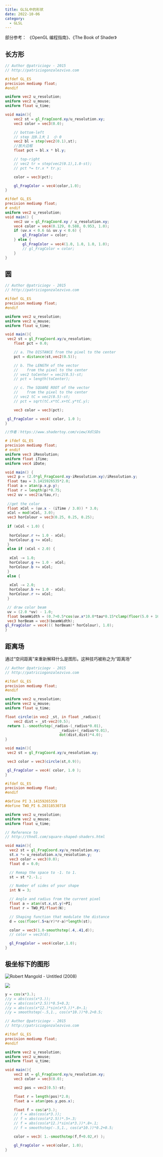 ```yaml
---
title: GLSL中的形状
date: 2022-10-06
category:
  - GLSL
---
```


 部分参考： 《OpenGL 编程指南》、《The Book of Shader》

## 长方形

```glsl
// Author @patriciogv - 2015
// http://patriciogonzalezvivo.com

#ifdef GL_ES
precision mediump float;
#endif

uniform vec2 u_resolution;
uniform vec2 u_mouse;
uniform float u_time;

void main(){
    vec2 st = gl_FragCoord.xy/u_resolution.xy;
    vec3 color = vec3(0.0);

    // bottom-left
    // step 比0.1大 1  小 0
    vec2 bl = step(vec2(0.1),st);
    //放大边框
    float pct = bl.x * bl.y;

    // top-right
    // vec2 tr = step(vec2(0.1),1.0-st);
    // pct *= tr.x * tr.y;

    color = vec3(pct);

    gl_FragColor = vec4(color,1.0);
}


```

<div ref="rectangularRef"></div>

```glsl
#ifdef GL_ES
precision mediump float;
# endif
uniform vec2 u_resolution;  
void main() {
    vec2 uv = gl_FragCoord.xy / u_resolution.xy;
    vec4 color = vec4(0.129, 0.588, 0.953, 1.0);
    if (uv.x < 0.6 && uv.y < 0.6) {
        gl_FragColor = color;
    } else {
        gl_FragColor = vec4(1.0, 1.0, 1.0, 1.0);
        // gl_FragColor = color;
    }
}
```

<div ref="rectangularRef2"></div>

## 圆

```glsl
// Author @patriciogv - 2015
// http://patriciogonzalezvivo.com

#ifdef GL_ES
precision mediump float;
#endif

uniform vec2 u_resolution;
uniform vec2 u_mouse;
uniform float u_time;

void main(){
 vec2 st = gl_FragCoord.xy/u_resolution;
    float pct = 0.0;

    // a. The DISTANCE from the pixel to the center
    pct = distance(st,vec2(0.5));

    // b. The LENGTH of the vector
    //    from the pixel to the center
    // vec2 toCenter = vec2(0.5)-st;
    // pct = length(toCenter);

    // c. The SQUARE ROOT of the vector
    //    from the pixel to the center
    // vec2 tC = vec2(0.5)-st;
    // pct = sqrt(tC.x*tC.x+tC.y*tC.y);

    vec3 color = vec3(pct);

 gl_FragColor = vec4( color, 1.0 );
}
```

<div ref="circleRef"></div>

```glsl
//作者：https://www.shadertoy.com/view/XdlSDs

# ifdef GL_ES
precision mediump float;
# endif
uniform vec3 iResolution;
uniform float iTime;
uniform vec4 iDate;

void main() {
 vec2 p = (2.0*gl_FragCoord.xy-iResolution.xy)/iResolution.y;
 float tau = 3.1415926535*2.0;
 float a = atan(p.x,p.y);
 float r = length(p)*0.75;
 vec2 uv = vec2(a/tau,r);
 
 //get the color
 float xCol = (uv.x - (iTime / 3.0)) * 3.0;
 xCol = mod(xCol, 3.0);
 vec3 horColour = vec3(0.25, 0.25, 0.25);
 
 if (xCol < 1.0) {
  
  horColour.r += 1.0 - xCol;
  horColour.g += xCol;
 }
 else if (xCol < 2.0) {
  
  xCol -= 1.0;
  horColour.g += 1.0 - xCol;
  horColour.b += xCol;
 }
 else {
  
  xCol -= 2.0;
  horColour.b += 1.0 - xCol;
  horColour.r += xCol;
 }

 // draw color beam
 uv = (2.0 *uv) - 1.0;
 float beamWidth = (0.7+0.5*cos(uv.x*10.0*tau*0.15*clamp(floor(5.0 + 10.0*cos(iTime)), 0.0, 10.0)))* abs(1.0 / (30.0 *uv.y));
 vec3 horBeam = vec3(beamWidth);
gl_FragColor = vec4((( horBeam)* horColour), 1.0);
}

```

<div ref="circleRef2"></div>

## 距离场

通过“空间距离”来重新解释什么是图形。这种技巧被称之为“距离场”

```glsl
// Author @patriciogv - 2015
// http://patriciogonzalezvivo.com

#ifdef GL_ES
precision mediump float;
#endif

uniform vec2 u_resolution;
uniform vec2 u_mouse;
uniform float u_time;

float circle(in vec2 _st, in float _radius){
    vec2 dist = _st-vec2(0.5);
 return 1.-smoothstep(_radius-(_radius*0.01),
                         _radius+(_radius*0.01),
                         dot(dist,dist)*4.0);
}

void main(){
 vec2 st = gl_FragCoord.xy/u_resolution.xy;

 vec3 color = vec3(circle(st,0.9));

 gl_FragColor = vec4( color, 1.0 );
}

```

<div ref="whiteCircleRef"></div>

```glsl
#ifdef GL_ES
precision mediump float;
#endif

#define PI 3.14159265359
#define TWO_PI 6.28318530718

uniform vec2 u_resolution;
uniform vec2 u_mouse;
uniform float u_time;

// Reference to
// http://thndl.com/square-shaped-shaders.html

void main(){
  vec2 st = gl_FragCoord.xy/u_resolution.xy;
  st.x *= u_resolution.x/u_resolution.y;
  vec3 color = vec3(0.0);
  float d = 0.0;

  // Remap the space to -1. to 1.
  st = st *2.-1.;

  // Number of sides of your shape
  int N = 3;

  // Angle and radius from the current pixel
  float a = atan(st.x,st.y)+PI;
  float r = TWO_PI/float(N);

  // Shaping function that modulate the distance
  d = cos(floor(.5+a/r)*r-a)*length(st);

  color = vec3(1.0-smoothstep(.4,.41,d));
  // color = vec3(d);

  gl_FragColor = vec4(color,1.0);
}

```

<div ref="whiteTriangleRef"></div>

## 极坐标下的图形

![Robert Mangold - Untitled (2008)](./images/894001203041232323.png)

![](./images/453001303041232323.png)

```glsl
y = cos(x*3.);
//y = abs(cos(x*3.));
//y = abs(cos(x*2.5))*0.5+0.3;
//y = abs(cos(x*12.)*sin(x*3.))*.8+.1;
//y = smoothstep(-.5,1., cos(x*10.))*0.2+0.5;
```

```glsl
// Author @patriciogv - 2015
// http://patriciogonzalezvivo.com

#ifdef GL_ES
precision mediump float;
#endif

uniform vec2 u_resolution;
uniform vec2 u_mouse;
uniform float u_time;

void main(){
    vec2 st = gl_FragCoord.xy/u_resolution.xy;
    vec3 color = vec3(0.0);

    vec2 pos = vec2(0.5)-st;

    float r = length(pos)*2.0;
    float a = atan(pos.y,pos.x);

    float f = cos(a*3.);
    // f = abs(cos(a*3.));
    // f = abs(cos(a*2.5))*.5+.3;
    // f = abs(cos(a*12.)*sin(a*3.))*.8+.1;
    // f = smoothstep(-.5,1., cos(a*10.))*0.2+0.5;

    color = vec3( 1.-smoothstep(f,f+0.02,r) );

    gl_FragColor = vec4(color, 1.0);
}


```
<div ref="cloverRef"></div>

<script  setup>
import {ref,onMounted} from 'vue'
import * as THREE from 'three'
import {
    OrbitControls
} from 'three/examples/jsm/controls/OrbitControls'

const initScene = (shader)=>{
    // 1.创建场景
    const scene = new THREE.Scene()
    const clock = new THREE.Clock();
    const uniforms = {
        u_time: { type: "f", value: 1.0 },
        u_resolution: { type: "v2", value: new THREE.Vector2(shader.shaderDom.value.offsetWidth, shader.shaderDom.value.offsetWidth/2)}
    }
    // 2.创建相机
    const camera = new THREE.PerspectiveCamera(75,
    2 , 0.1, 1000);

    // 设置相机位置
    camera.position.set(0, 0, 20)
    scene.add(camera)

    // 着色器配置
    const shaderMaterial = new THREE.ShaderMaterial({
        uniforms:uniforms,
        fragmentShader: shader.fragmentShader,
        side: THREE.DoubleSide
    })
    // 创建平面
    const floor = new THREE.Mesh(new THREE.PlaneGeometry(100, 100), shaderMaterial)
    floor.position.set(0,0,0)
    scene.add(floor)
    // 初始化渲染器
    const renderer = new THREE.WebGLRenderer()
    if(!__VUEPRESS_SSR__) {
        renderer.setPixelRatio( window.devicePixelRatio );
    }
    // 设置渲染器大小

    renderer.setSize(shader.shaderDom.value.offsetWidth, shader.shaderDom.value.offsetWidth/2)
    renderer.shadowMap.enabled = true
    shader.shaderDom.value.appendChild(renderer.domElement)
    renderer.render(scene,camera)
        // 创建轨道控制器
    const controls = new OrbitControls(camera, renderer.domElement)
    // 设置控制器阻尼
    controls.enableDamping = true
    uniforms.u_resolution.value
    // uniforms.u_resolution.value.x = renderer.domElement.width
    // uniforms.u_resolution.value.y = renderer.domElement.height
    function render() {
        uniforms.u_time.value += clock.getDelta();
        controls.update()
        renderer.render(scene, camera)
        requestAnimationFrame(render)
    }

    render()

}
const initShaderToy = (shader) => {
        // 1.创建场景
    const scene = new THREE.Scene()
    const clock = new THREE.Clock();
    const uniforms = {
        iResolution: { value: new THREE.Vector3() },
        iTime: { value: 0 },
        iTimeDelta: { value: 0 },
        iFrameRate: { value: 60 },
        iFrame: { value: 0 },
        iChannelTime: { value: [0, 0, 0, 0] },
        iChannelResolution: { value: [new THREE.Vector3(), new THREE.Vector3(), new THREE.Vector3(), new THREE.Vector3()] },
        iMouse: { value: new THREE.Vector4() },
        iChannel0: { value: new THREE.Texture() },
        iChannel1: { value: new THREE.Texture() },
        iChannel2: { value: new THREE.Texture() },
        iChannel3: { value: new THREE.Texture() },
        iDate: { value: new THREE.Vector4() }
    }
    // 2.创建相机
    const camera = new THREE.PerspectiveCamera(75,
    2 , 0.1, 1000);

    // 设置相机位置
    camera.position.set(0, 0, 20)
    scene.add(camera)

    // 着色器配置
    const shaderMaterial = new THREE.ShaderMaterial({
        uniforms:uniforms,
            vertexShader:`
        precision lowp float;
        varying vec2 v_uv;
        void main(){
            v_uv = uv;
            gl_Position = projectionMatrix *viewMatrix* modelMatrix * vec4( position, 1.0 );
        }
        `,
        fragmentShader: shader.fragmentShader,
        side: THREE.DoubleSide
    })
    // 创建平面
    const floor = new THREE.Mesh(new THREE.PlaneGeometry(100, 100), shaderMaterial)
    floor.position.set(0,0,0)
    scene.add(floor)
    // 初始化渲染器
    const renderer = new THREE.WebGLRenderer()
    if(!__VUEPRESS_SSR__) {
        renderer.setPixelRatio( window.devicePixelRatio );
    }
    // 设置渲染器大小

    renderer.setSize(shader.shaderDom.value.offsetWidth, shader.shaderDom.value.offsetWidth/2)
    renderer.shadowMap.enabled = true
    shader.shaderDom.value.appendChild(renderer.domElement)
    renderer.render(scene,camera)
        // 创建轨道控制器
    const controls = new OrbitControls(camera, renderer.domElement)
    // 设置控制器阻尼
    controls.enableDamping = true
    const textureLoader = new THREE.TextureLoader();
    shaderMaterial.uniforms.iResolution.value.set(shader.shaderDom.value.offsetWidth, shader.shaderDom.value.offsetWidth/2,1);

    // shaderMaterial.uniforms.iResolution.value.set(renderer.domElement.width, renderer.domElement.height, 1);
    // shaderMaterial.uniforms.iResolution.value.set(window.innerWidth, window.innerHeight, 1);
    shaderMaterial.uniforms.iChannel0.value = textureLoader.load("/assets/textures/ca.jpeg");;
    if(!__VUEPRESS_SSR__) {
        shader.shaderDom.value.addEventListener('mousemove',(event) => {
            // console.log(event.clientX,event.clientY,'event')
            shaderMaterial.uniforms.iMouse.value.set(event.clientX, event.clientY, 0, 0);

        })
    }

    function render() {
        controls.update()
        renderer.render(scene, camera)
        requestAnimationFrame(render)
        const now = new Date();
        const time = now.getTime() * 0.001;
        shaderMaterial.uniforms.iTime.value += clock.getDelta();
        shaderMaterial.uniforms.iDate.value.set(
          now.getFullYear(),
          now.getMonth(),
          now.getDate(),
          time
        );

    }

    render()
}
const rectangularRef = ref()
const rectangularShader = {
     shaderDom:rectangularRef,
     fragmentShader:`
     #ifdef GL_ES
precision mediump float;
# endif

uniform vec2 u_resolution;
uniform vec2 u_mouse;
uniform float u_time;

void main(){
    vec2 st = gl_FragCoord.xy/u_resolution.xy;
    vec3 color = vec3(0.0);

    // bottom-left
    vec2 bl = step(vec2(0.1),st);
    float pct = bl.x * bl.y;

    // top-right
    // vec2 tr = step(vec2(0.1),1.0-st);
    // pct *= tr.x* tr.y;

    color = vec3(pct);

    gl_FragColor = vec4(color,1.0);
}
     `
}

const circleRef = ref()
const circleShader = {
    shaderDom:circleRef,
    fragmentShader:`
# ifdef GL_ES
precision mediump float;
# endif

uniform vec2 u_resolution;
uniform vec2 u_mouse;
uniform float u_time;

void main(){
 vec2 st = gl_FragCoord.xy/u_resolution;
    float pct = 0.0;

    // a. The DISTANCE from the pixel to the center
    pct = distance(st,vec2(0.5));

    // b. The LENGTH of the vector
    //    from the pixel to the center
    // vec2 toCenter = vec2(0.5)-st;
    // pct = length(toCenter);

    // c. The SQUARE ROOT of the vector
    //    from the pixel to the center
    // vec2 tC = vec2(0.5)-st;
    // pct = sqrt(tC.x*tC.x+tC.y*tC.y);

    vec3 color = vec3(pct);

 gl_FragColor = vec4( color, 1.0 );
}
    `
}

const rectangularRef2 = ref()
const rectangularShader2 = {
    shaderDom:rectangularRef2,
    fragmentShader:`
    #ifdef GL_ES
    precision mediump float;
    # endif
    uniform vec2 u_resolution;  
    void main() {
        vec2 uv = gl_FragCoord.xy / u_resolution.xy;
        vec4 color = vec4(0.129, 0.588, 0.953, 1.0);

        if (uv.x < 0.6 && uv.y < 0.6) {
            gl_FragColor = color;
        } else {
            gl_FragColor = vec4(1.0, 1.0, 1.0, 1.0);
            // gl_FragColor = color;
        }
    }

    `
}

const circleRef2 = ref()
const circleShader2 = {
    shaderDom:circleRef2,
    fragmentShader:`
# ifdef GL_ES
precision mediump float;
# endif
uniform vec3 iResolution;
uniform float iTime;
uniform vec4 iDate;

void main() {
 vec2 p = (2.0*gl_FragCoord.xy-iResolution.xy)/iResolution.y;
    float tau = 3.1415926535*2.0;
    float a = atan(p.x,p.y);
    float r = length(p)*0.75;
    vec2 uv = vec2(a/tau,r);

 //get the color
 float xCol = (uv.x - (iTime / 3.0)) * 3.0;
 xCol = mod(xCol, 3.0);
 vec3 horColour = vec3(0.25, 0.25, 0.25);

 if (xCol < 1.0) {
  
  horColour.r += 1.0 - xCol;
  horColour.g += xCol;
 }
 else if (xCol < 2.0) {
  
  xCol -= 1.0;
  horColour.g += 1.0 - xCol;
  horColour.b += xCol;
 }
 else {
  
  xCol -= 2.0;
  horColour.b += 1.0 - xCol;
  horColour.r += xCol;
 }

 // draw color beam
 uv = (2.0 *uv) - 1.0;
 float beamWidth = (0.7+0.5*cos(uv.x*10.0*tau*0.15*clamp(floor(5.0 + 10.0*cos(iTime)), 0.0, 10.0)))* abs(1.0 / (30.0 *uv.y));
 vec3 horBeam = vec3(beamWidth);
gl_FragColor = vec4((( horBeam)* horColour), 1.0);
}

    `
}

const whiteCircleRef = ref()
const whiteCircleShader = {
    shaderDom:whiteCircleRef,
    fragmentShader:`
    #ifdef GL_ES
precision mediump float;
# endif

uniform vec2 u_resolution;
uniform vec2 u_mouse;
uniform float u_time;

float circle(in vec2 _st, in float _radius){
vec2 dist =_st-vec2(0.5);
 return 1.-smoothstep(_radius-(_radius*0.01),
                         _radius+(_radius*0.01),
                         dot(dist,dist)*4.0);
}

void main(){
 vec2 st = gl_FragCoord.xy/u_resolution.xy;

 vec3 color = vec3(circle(st,0.9));

 gl_FragColor = vec4( color, 1.0 );
}

    `
}

const whiteTriangleRef = ref()
const whiteTriangleShader = {
    shaderDom:whiteTriangleRef,
    fragmentShader:`
    #ifdef GL_ES
precision mediump float;
# endif

# define PI 3.14159265359
# define TWO_PI 6.28318530718

uniform vec2 u_resolution;
uniform vec2 u_mouse;
uniform float u_time;

// Reference to
// http://thndl.com/square-shaped-shaders.html

void main(){
  vec2 st = gl_FragCoord.xy/u_resolution.xy;
  st.x *= u_resolution.x/u_resolution.y;
  vec3 color = vec3(0.0);
  float d = 0.0;

  // Remap the space to -1. to 1.
  st = st *2.-1.;

  // Number of sides of your shape
  int N = 3;

  // Angle and radius from the current pixel
  float a = atan(st.x,st.y)+PI;
  float r = TWO_PI/float(N);

  // Shaping function that modulate the distance
  d = cos(floor(.5+a/r)*r-a)*length(st);

  color = vec3(1.0-smoothstep(.4,.41,d));
  // color = vec3(d);

  gl_FragColor = vec4(color,1.0);
}

    `
}

const cloverRef = ref()
const cloverShader = {
    shaderDom:cloverRef,
    fragmentShader:`
#ifdef GL_ES
precision mediump float;
#endif

uniform vec2 u_resolution;
uniform vec2 u_mouse;
uniform float u_time;

void main(){
    vec2 st = gl_FragCoord.xy/u_resolution.xy;
    vec3 color = vec3(0.0);

    vec2 pos = vec2(0.5)-st;

    float r = length(pos)*2.0;
    float a = atan(pos.y,pos.x);

    float f = cos(a*3.);
    // f = abs(cos(a*3.));
    // f = abs(cos(a*2.5))*.5+.3;
    // f = abs(cos(a*12.)*sin(a*3.))*.8+.1;
    // f = smoothstep(-.5,1., cos(a*10.))*0.2+0.5;

    color = vec3( 1.-smoothstep(f,f+0.02,r) );

    gl_FragColor = vec4(color, 1.0);
}
    
    `
}

onMounted(()=>{
    initScene(rectangularShader)
    initScene(circleShader)
    initScene(rectangularShader2)
    initShaderToy(circleShader2)

    initScene(whiteCircleShader)
    initScene(whiteTriangleShader)
    initScene(cloverShader)
})
</script>
